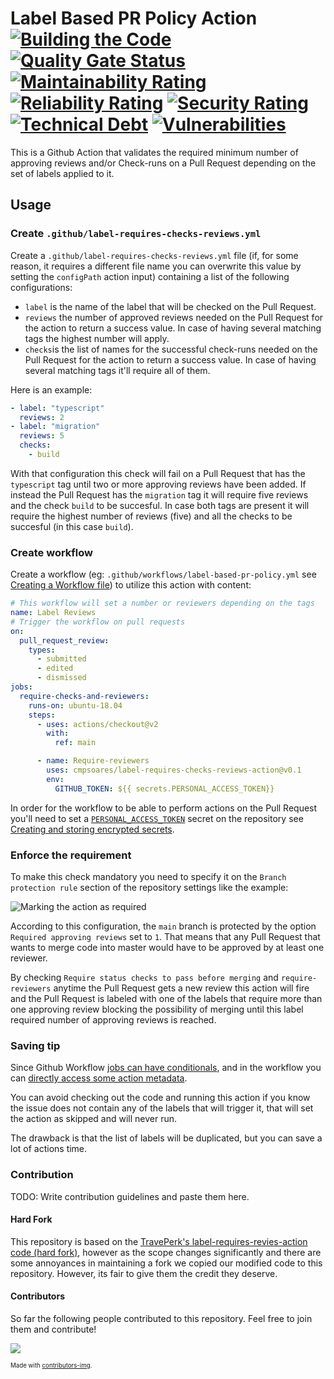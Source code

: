 # Label Based PR Policy Action [![Building the Code](https://github.com/cmpsoares/label-based-pr-policy-action/actions/workflows/build.yml/badge.svg)](https://github.com/cmpsoares/label-based-pr-policy-action/actions/workflows/build.yml) [![Quality Gate Status](https://sonarcloud.io/api/project_badges/measure?project=cmpsoares_label-based-pr-policy-action&metric=alert_status)](https://sonarcloud.io/dashboard?id=cmpsoares_label-based-pr-policy-action) [![Maintainability Rating](https://sonarcloud.io/api/project_badges/measure?project=cmpsoares_label-based-pr-policy-action&metric=sqale_rating)](https://sonarcloud.io/dashboard?id=cmpsoares_label-based-pr-policy-action) [![Reliability Rating](https://sonarcloud.io/api/project_badges/measure?project=cmpsoares_label-based-pr-policy-action&metric=reliability_rating)](https://sonarcloud.io/dashboard?id=cmpsoares_label-based-pr-policy-action) [![Security Rating](https://sonarcloud.io/api/project_badges/measure?project=cmpsoares_label-based-pr-policy-action&metric=security_rating)](https://sonarcloud.io/dashboard?id=cmpsoares_label-based-pr-policy-action) [![Technical Debt](https://sonarcloud.io/api/project_badges/measure?project=cmpsoares_label-based-pr-policy-action&metric=sqale_index)](https://sonarcloud.io/dashboard?id=cmpsoares_label-based-pr-policy-action) [![Vulnerabilities](https://sonarcloud.io/api/project_badges/measure?project=cmpsoares_label-based-pr-policy-action&metric=vulnerabilities)](https://sonarcloud.io/dashboard?id=cmpsoares_label-based-pr-policy-action)
This is a Github Action that validates the required minimum number of approving reviews and/or Check-runs on a Pull Request depending on the set of labels applied to it.

## Usage

### Create `.github/label-requires-checks-reviews.yml`

Create a `.github/label-requires-checks-reviews.yml` file (if, for some reason, it requires a different file name you can overwrite this value by setting the `configPath` action input) containing a list of the following configurations:
 * `label` is the name of the label that will be checked on the Pull Request.
 * `reviews` the number of approved reviews needed on the Pull Request for the action to return a success value. In case of having several matching tags the highest number will apply.
 * `checks`is the list of names for the successful check-runs needed on the Pull Request for the action to return a success value. In case of having several matching tags it'll require all of them.

Here is an example:

```yml
- label: "typescript"
  reviews: 2
- label: "migration"
  reviews: 5
  checks:
    - build
```

With that configuration this check will fail on a Pull Request that has the `typescript` tag until two or more approving reviews have been added. If instead the Pull Request has the `migration` tag it will require five reviews and the check `build` to be succesful. In case both tags are present it will require the highest number of reviews (five) and all the checks to be succesful (in this case `build`).

### Create workflow
Create a workflow (eg: `.github/workflows/label-based-pr-policy.yml` see [Creating a Workflow file](https://help.github.com/en/articles/configuring-a-workflow#creating-a-workflow-file)) to utilize this action with content:

```yml
# This workflow will set a number or reviewers depending on the tags
name: Label Reviews
# Trigger the workflow on pull requests
on:
  pull_request_review:
    types:
      - submitted
      - edited
      - dismissed
jobs:
  require-checks-and-reviewers:
    runs-on: ubuntu-18.04
    steps:
      - uses: actions/checkout@v2
        with:
          ref: main

      - name: Require-reviewers
        uses: cmpsoares/label-requires-checks-reviews-action@v0.1
        env:
          GITHUB_TOKEN: ${{ secrets.PERSONAL_ACCESS_TOKEN}}
```

In order for the workflow to be able to perform actions on the Pull Request you'll need to set a [`PERSONAL_ACCESS_TOKEN`](https://docs.github.com/en/authentication/keeping-your-account-and-data-secure/creating-a-personal-access-token) secret on the repository see [Creating and storing encrypted secrets](https://docs.github.com/en/actions/configuring-and-managing-workflows/creating-and-storing-encrypted-secrets).

### Enforce the requirement
To make this check mandatory you need to specify it on the `Branch protection rule` section of the repository settings like the example:

![Marking the action as required](https://user-images.githubusercontent.com/1571416/86369067-3d62ae80-bc7e-11ea-9b40-7c518e6c8a80.png)

According to this configuration, the `main` branch is protected by the option `Required approving reviews` set to `1`. That means that any Pull Request that wants to merge code into master would have to be approved by at least one reviewer.

By checking `Require status checks to pass before merging` and `require-reviewers` anytime the Pull Request gets a new review this action will fire and the Pull Request is labeled with one of the labels that require more than one approving review blocking the possibility of merging until this label required number of approving reviews is reached.

### Saving tip
Since Github Workflow [jobs can have conditionals](https://github.blog/changelog/2019-10-01-github-actions-new-workflow-syntax-features/), and in the workflow you can [directly access some action metadata](https://docs.github.com/en/actions/reference/context-and-expression-syntax-for-github-actions#contexts).

You can avoid checking out the code and running this action if you know the issue does not contain any of the labels that will trigger it, that will set the action as skipped and will never run.

The drawback is that the list of labels will be duplicated, but you can save a lot of actions time.

### Contribution
TODO: Write contribution guidelines and paste them here.

#### Hard Fork
This repository is based on the [TravePerk's label-requires-revies-action code (hard fork)](https://github.com/travelperk/label-requires-reviews-action), however as the scope changes significantly and there are some annoyances in maintaining a fork we copied our modified code to this repository. However, its fair to give them the credit they deserve.

#### Contributors
So far the following people contributed to this repository. Feel free to join them and contribute!

<a href="https://github.com/cmpsoares/label-based-pr-policy-action/graphs/contributors">
  <img src="https://contrib.rocks/image?repo=cmpsoares/label-based-pr-policy-action" />
</a>

<sub><sup>Made with [contributors-img](https://contrib.rocks).</sup></sub>
